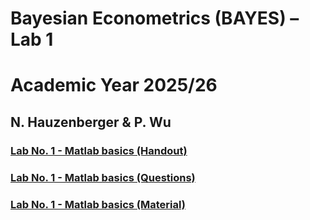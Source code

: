 # Bayesian Econometrics (BAYES) – Lab 1
# Academic Year 2025/26
## N. Hauzenberger & P. Wu

### [Lab No. 1 - Matlab basics (Handout)](./Lab%201/Handout.pdf)
### [Lab No. 1 - Matlab basics (Questions)](./Lab%201/Question.pdf)
### [Lab No. 1 - Matlab basics (Material)](./Lab%201/)

